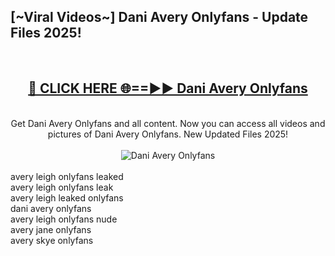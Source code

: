 <h2>[~Viral Videos~] Dani Avery Onlyfans - Update Files 2025!</h2>
<br>
<div align="center">
<h2><a href="https://betterlinks.top/A2PfLJ" rel="nofollow">🔴 CLICK HERE 🌐==►► Dani Avery Onlyfans</a></h2>
<br>
Get Dani Avery Onlyfans and all content. Now you can access all videos and pictures of Dani Avery Onlyfans. New Updated Files 2025!
<br>
<br>
<a href="https://betterlinks.top/A2PfLJ" rel="nofollow" data-target="animated-image.originalLink"><img src="https://i.ibb.co.com/WyWwxjT/player-gif2.gif" alt="Dani Avery Onlyfans" style="max-width: 100%; display: inline-block;" data-target="animated-image.originalImage"></a>
</div>
<br>
avery leigh onlyfans leaked<br>
avery leigh onlyfans leak<br>
avery leigh leaked onlyfans<br>
dani avery onlyfans<br>
avery leigh onlyfans nude<br>
avery jane onlyfans<br>
avery skye onlyfans